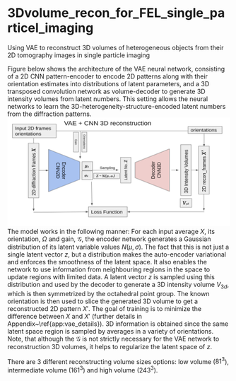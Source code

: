 # 3Dvolume_recon_for_FEL_single_particel_imaging
Using VAE to reconstruct 3D volumes of heterogeneous objects from their 2D tomography images in single particle imaging

Figure below shows the architecture of the VAE neural network, consisting of a 2D CNN pattern-encoder to encode 2D patterns along with their orientation estimates into distributions of latent parameters, and a 3D transposed convolution network as volume-decoder to generate 3D intensity volumes from latent numbers. This setting allows the neural networks to learn the 3D-heterogeneity-structure-encoded latent numbers from the diffraction patterns.
![plot](https://github.com/Yulong-Zhuang/3Dvolume_recon_for_FEL_single_particel_imaging/blob/main/appendix/VAE_structure.png)
The model works in the following manner: For each input average $X$, its orientation, $\Omega$ and gain, $\mathcal{G}$, the encoder network generates a Gaussian distribution of its latent variable values $N(\mu, \sigma)$. The fact that this is not just a single latent vector $z$, but a distribution makes the auto-encoder variational and enforces the smoothness of the latent space. It also enables the network to use information from neighbouring regions in the space to update regions with limited data. A latent vector $z$ is sampled using this distribution and used by the decoder to generate a 3D intensity volume $V_{3d}$, which is then symmetrized by the octahedral point group. The known orientation is then used to slice the generated 3D volume to get a reconstructed 2D pattern $X'$. The goal of training is to minimize the difference between $X$ and $X'$ (further details in Appendix~\ref{app:vae_details}). 3D information is obtained since the same latent space region is sampled by averages in a variety of orientations. Note, that although the $\mathcal{G}$ is not strictly necessary for the VAE network to reconstruction 3D volumes, it helps to regularize the latent space of $z$.

There are 3 different reconstructing volume sizes options: low volume ($81^3$), intermediate volume ($161^3$) and high volume ($243^3$).



